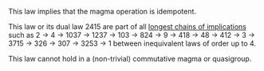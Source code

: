 This law implies that the magma operation is idempotent.

This law or its dual law 2415 are part of all [longest chains of implications](https://leanprover.zulipchat.com/#narrow/channel/458659-Equational/topic/Longest.20implication.20chain/near/521750611) such as 2 → 4 → 1037 → 1237 → 103 → 824 → 9 → 418 → 48 → 412 → 3 → 3715 → 326 → 307 → 3253 → 1 between inequivalent laws of order up to 4.

This law cannot hold in a (non-trivial) commutative magma or quasigroup.
